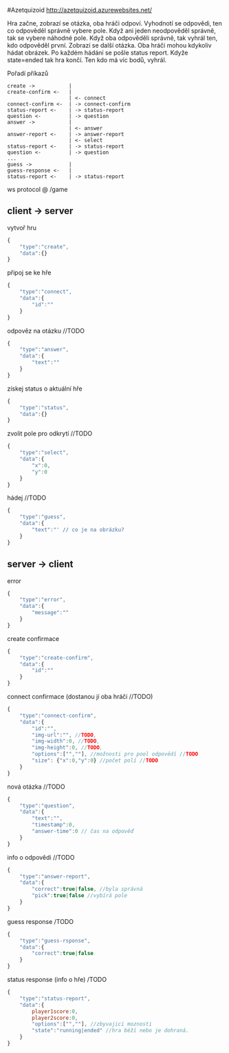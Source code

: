 #Azetquizoid
http://azetquizoid.azurewebsites.net/

Hra začne, zobrazí se otázka, oba hráči odpoví. Vyhodnotí se odpovědi, ten co odpověděl správně vybere pole. Když ani jeden neodpověděl správně, tak se vybere náhodné pole. Když oba odpověděli správně, tak vyhrál ten, kdo odpověděl první. Zobrazí se další otázka. Oba hráči mohou kdykoliv hádat obrázek. Po každém hádání se pošle status report. Kdyže state=ended tak hra končí. Ten kdo má víc bodů, vyhrál.

Pořadí příkazů

```
create ->			|
create-confirm <-	|
					| <- connect
connect-confirm <-	| -> connect-confirm
status-report <-	| -> status-report
question <-			| -> question
answer ->			|
					| <- answer
answer-report <-	| -> answer-report
					| <- select
status-report <-	| -> status-report
question <-			| -> question
...
guess ->			|
guess-response <-	|
status-report <-	| -> status-report
```

ws protocol @ /game

client -> server
----------------

vytvoř hru
```js
{
    "type":"create",
    "data":{}
}
```

připoj se ke hře
```js
{
    "type":"connect",
    "data":{
        "id":""
    }
}
```

odpověz na otázku //TODO
```js
{
    "type":"answer",
    "data":{
        "text":""
    }
}
```

získej status o aktuální hře
```js
{
    "type":"status",
    "data":{}
}
```

zvolit pole pro odkrytí //TODO
```js
{
    "type":"select",
    "data":{
		"x":0,
		"y":0
	}
}
```

hádej //TODO
```js
{
    "type":"guess",
    "data":{
		"text":"' // co je na obrázku?
	}
}
```

server -> client
----------------

error
```js
{
    "type":"error",
    "data":{
        "message":""
    }
}
```

create confirmace
```js
{
    "type":"create-confirm",
    "data":{
        "id":""
    }
}
```

connect confirmace (dostanou jí oba hráči //TODO)
```js
{
    "type":"connect-confirm",
    "data":{
        "id":"",
        "img-url":"", //TODO,
        "img-width":0, //TODO,
        "img-height":0, //TODO,
        "options":["",""], //možnosti pro pool odpovědí //TODO
		"size": {"x":0,"y":0} //počet polí //TODO
    }
}
```

nová otázka //TODO
```js
{
    "type":"question",
    "data":{
        "text":"",
		"timestamp":0,
		"answer-time":0 // čas na odpověď
    }
}
```

info o odpovědi //TODO
```js
{
    "type":"answer-report",
    "data":{
        "correct":true|false, //byla správná
		"pick":true|false //vybírá pole
    }
}
```

guess response /TODO
```js
{
    "type":"guess-rsponse",
    "data":{
        "correct":true|false
    }
}
```

status response (info o hře) /TODO
```js
{
    "type":"status-report",
    "data":{
        player1score:0,
        player2score:0,
		"options":["",""], //zbyvajici moznosti
		"state":"running|ended" //hra běží nebo je dohraná.
    }
}
```